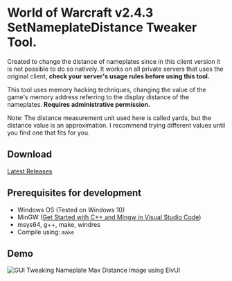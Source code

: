 # World of Warcraft v2.4.3 SetNameplateDistance Tweaker Tool.

Created to change the distance of nameplates since in this client version it is not possible to do so natively. 
It works on all private servers that uses the original client, **check your server's usage rules before using this tool.**

This tool uses memory hacking techniques, changing the value of the game's memory address referring to the display distance of the nameplates. **Requires administrative permission.**

Note: The distance measurement unit used here is called yards, but the distance value is an approximation. I recommend trying different values until you find one that fits for you.

## Download
[Latest Releases](https://github.com/marcoadenadai/WoW-NameplateDistanceTweaker/releases)

## Prerequisites for development
- Windows OS (Tested on Windows 10)
- MinGW ([Get Started with C++ and Mingw in Visual Studio Code](https://code.visualstudio.com/docs/cpp/config-mingw))
- msys64, g++, make, windres
- Compile using: ```make```

## Demo
![GUI Tweaking Nameplate Max Distance Image using ElvUI](https://github.com/marcoadenadai/wow-tbc-243-tweaks/raw/main/demo.png)

